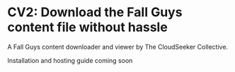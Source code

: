 # CV2: Download the Fall Guys content file without hassle
A Fall Guys content downloader and viewer by The CloudSeeker Collective.

Installation and hosting guide coming soon
